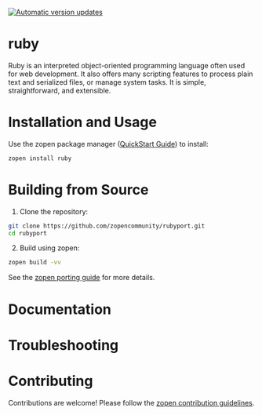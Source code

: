 [![Automatic version updates](https://github.com/zopencommunity/rubyport/actions/workflows/bump.yml/badge.svg)](https://github.com/ZOSOpenTools/rubyport/actions/workflows/bump.yml)

# ruby

Ruby is an interpreted object-oriented programming language often used for web development. It also offers many scripting features to process plain text and serialized files, or manage system tasks. It is simple, straightforward, and extensible.

# Installation and Usage

Use the zopen package manager ([QuickStart Guide](https://zopen.community/#/Guides/QuickStart)) to install:
```bash
zopen install ruby
```

# Building from Source

1. Clone the repository:
```bash
git clone https://github.com/zopencommunity/rubyport.git
cd rubyport
```
2. Build using zopen:
```bash
zopen build -vv
```

See the [zopen porting guide](https://zopen.community/#/Guides/Porting) for more details.

# Documentation


# Troubleshooting

# Contributing
Contributions are welcome! Please follow the [zopen contribution guidelines](https://github.com/zopencommunity/meta/blob/main/CONTRIBUTING.md).
